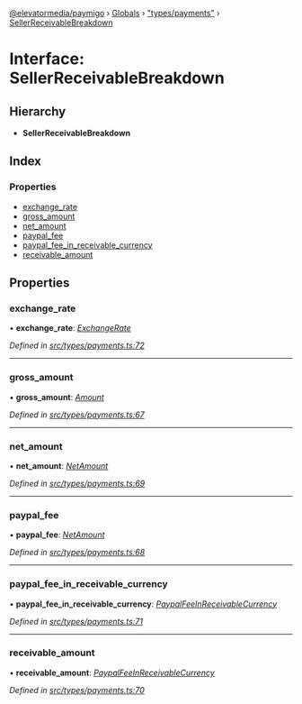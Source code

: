 [@elevatormedia/paymigo](../README.md) › [Globals](../globals.md) › ["types/payments"](../modules/_types_payments_.md) › [SellerReceivableBreakdown](_types_payments_.sellerreceivablebreakdown.md)

# Interface: SellerReceivableBreakdown

## Hierarchy

-   **SellerReceivableBreakdown**

## Index

### Properties

-   [exchange_rate](_types_payments_.sellerreceivablebreakdown.md#exchange_rate)
-   [gross_amount](_types_payments_.sellerreceivablebreakdown.md#gross_amount)
-   [net_amount](_types_payments_.sellerreceivablebreakdown.md#net_amount)
-   [paypal_fee](_types_payments_.sellerreceivablebreakdown.md#paypal_fee)
-   [paypal_fee_in_receivable_currency](_types_payments_.sellerreceivablebreakdown.md#paypal_fee_in_receivable_currency)
-   [receivable_amount](_types_payments_.sellerreceivablebreakdown.md#receivable_amount)

## Properties

### exchange_rate

• **exchange_rate**: _[ExchangeRate](_types_payments_.exchangerate.md)_

_Defined in [src/types/payments.ts:72](https://github.com/ELEVATORmedia/paymigo/blob/846a5f9/src/types/payments.ts#L72)_

---

### gross_amount

• **gross_amount**: _[Amount](_types_common_.amount.md)_

_Defined in [src/types/payments.ts:67](https://github.com/ELEVATORmedia/paymigo/blob/846a5f9/src/types/payments.ts#L67)_

---

### net_amount

• **net_amount**: _[NetAmount](_types_payments_.netamount.md)_

_Defined in [src/types/payments.ts:69](https://github.com/ELEVATORmedia/paymigo/blob/846a5f9/src/types/payments.ts#L69)_

---

### paypal_fee

• **paypal_fee**: _[NetAmount](_types_payments_.netamount.md)_

_Defined in [src/types/payments.ts:68](https://github.com/ELEVATORmedia/paymigo/blob/846a5f9/src/types/payments.ts#L68)_

---

### paypal_fee_in_receivable_currency

• **paypal_fee_in_receivable_currency**: _[PaypalFeeInReceivableCurrency](_types_payments_.paypalfeeinreceivablecurrency.md)_

_Defined in [src/types/payments.ts:71](https://github.com/ELEVATORmedia/paymigo/blob/846a5f9/src/types/payments.ts#L71)_

---

### receivable_amount

• **receivable_amount**: _[PaypalFeeInReceivableCurrency](_types_payments_.paypalfeeinreceivablecurrency.md)_

_Defined in [src/types/payments.ts:70](https://github.com/ELEVATORmedia/paymigo/blob/846a5f9/src/types/payments.ts#L70)_
